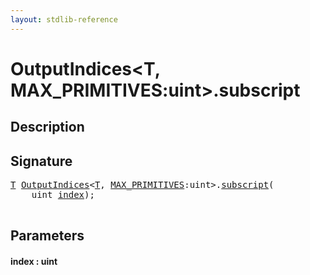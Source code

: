 ```yaml
---
layout: stdlib-reference
---
```


# OutputIndices\<T, MAX\_PRIMITIVES:uint\>\.subscript

## Description





## Signature 

<pre>
<a href="index.html#typeparam-T" class="code_type">T</a> <a href="index.html" class="code_type">OutputIndices</a>&lt;<a href="index.html#typeparam-T" class="code_type">T</a>, <a href="index.html#decl-MAX_PRIMITIVES" class="code_var">MAX_PRIMITIVES</a>:<span class="code_keyword">uint</span>&gt;.<a href="subscript.html">subscript</a>(
    <span class="code_keyword">uint</span> <a href="subscript.html#decl-index" class="code_param">index</a>);

</pre>

## Parameters

####  <a id="decl-index"></a>index  : uint

